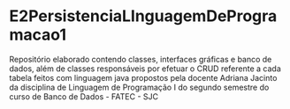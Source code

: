# E2PersistenciaLInguagemDeProgramacao1
Repositório elaborado contendo classes, interfaces gráficas e banco de dados, além de classes responsáveis por efetuar o CRUD referente a cada tabela feitos com linguagem java propostos pela docente Adriana Jacinto da disciplina de Linguagem de Programação I do segundo semestre do curso de Banco de Dados - FATEC - SJC
